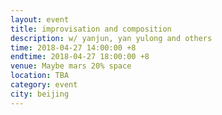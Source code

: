 ```yaml
---
layout: event
title: improvisation and composition
description: w/ yanjun, yan yulong and others
time: 2018-04-27 14:00:00 +8
endtime: 2018-04-27 18:00:00 +8
venue: Maybe mars 20% space
location: TBA
category: event
city: beijing
---
```

